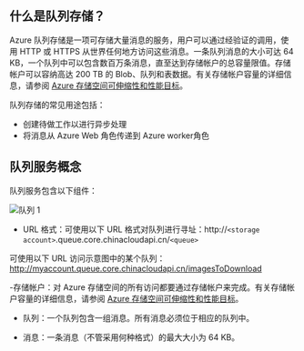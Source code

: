 ## 什么是队列存储？

Azure 队列存储是一项可存储大量消息的服务，用户可以通过经验证的调用，使用 HTTP 或 HTTPS 从世界任何地方访问这些消息。一条队列消息的大小可达 64 KB，一个队列中可以包含数百万条消息，直至达到存储帐户的总容量限值。存储帐户可以容纳高达 200 TB 的 Blob、队列和表数据。有关存储帐户容量的详细信息，请参阅 [Azure 存储空间可伸缩性和性能目标](/documentation/articles/storage-scalability-targets)。

队列存储的常见用途包括：

-   创建待做工作以进行异步处理
-   将消息从 Azure Web 角色传递到 Azure worker角色

## 队列服务概念

队列服务包含以下组件：

![队列 1](./media/storage-queue-concepts-include/queue1.png)


- URL 格式：可使用以下 URL 格式对队列进行寻址：http://`<storage account>`.queue.core.chinacloudapi.cn/`<queue>` 
      
可使用以下 URL 访问示意图中的某个队列：  
	http://myaccount.queue.core.chinacloudapi.cn/imagesToDownload

-存储帐户：对 Azure 存储空间的所有访问都要通过存储帐户来完成。有关存储帐户容量的详细信息，请参阅 [Azure 存储空间可伸缩性和性能目标](/documentation/articles/storage-scalability-targets)。

- 队列：一个队列包含一组消息。所有消息必须位于相应的队列中。

- 消息：一条消息（不管采用何种格式）的最大大小为 64 KB。

<!---HONumber=70-->